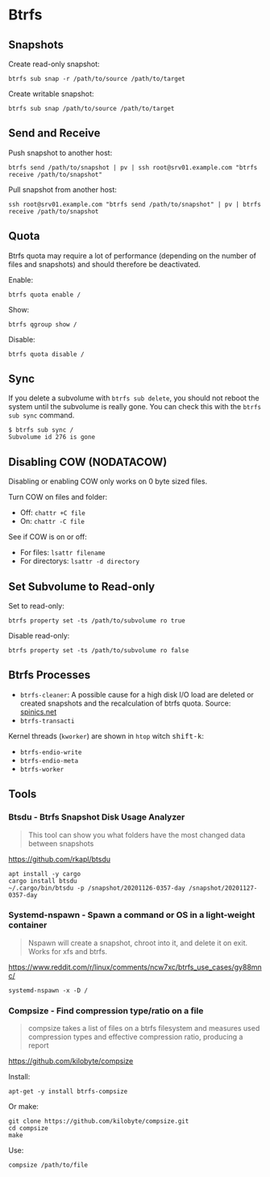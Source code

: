 # Btrfs

## Snapshots

Create read-only snapshot:

```shell
btrfs sub snap -r /path/to/source /path/to/target
```

Create writable snapshot:

```shell
btrfs sub snap /path/to/source /path/to/target
```

## Send and Receive

Push snapshot to another host:

```shell
btrfs send /path/to/snapshot | pv | ssh root@srv01.example.com "btrfs receive /path/to/snapshot"
```

Pull snapshot from another host:

```shell
ssh root@srv01.example.com "btrfs send /path/to/snapshot" | pv | btrfs receive /path/to/snapshot
```

## Quota

Btrfs quota may require a lot of performance (depending on the number of files and snapshots) and should therefore be deactivated.

Enable:

```shell
btrfs quota enable /
```

Show:

```shell
btrfs qgroup show /
```

Disable:

```
btrfs quota disable /
```

## Sync

If you delete a subvolume with `btrfs sub delete`, you should not reboot the system until the subvolume is really gone.
You can check this with the `btrfs sub sync` command.

```shell
$ btrfs sub sync /                                      
Subvolume id 276 is gone
```

## Disabling COW (NODATACOW)

Disabling or enabling COW only works on 0 byte sized files.

Turn COW on files and folder:

- Off: `chattr +C file`
- On: `chattr -C file`

See if COW is on or off:

- For files: `lsattr filename`
- For directorys: `lsattr -d directory`

## Set Subvolume to Read-only

Set to read-only:

```shell
btrfs property set -ts /path/to/subvolume ro true
```

Disable read-only:

```shell
btrfs property set -ts /path/to/subvolume ro false
```

## Btrfs Processes 

- `btrfs-cleaner`: A possible cause for a high disk I/O load are deleted or created snapshots and the recalculation of btrfs quota. Source: [spinics.net](https://www.spinics.net/lists/linux-btrfs/msg74737.html)
- `btrfs-transacti`

Kernel threads (`kworker`) are shown in `htop` witch <kbd>shift-k</kbd>:

- `btrfs-endio-write`
- `btrfs-endio-meta`
- `btrfs-worker`

## Tools

### Btsdu - Btrfs Snapshot Disk Usage Analyzer

> This tool can show you what folders have the most changed data between snapshots

https://github.com/rkapl/btsdu

```shell
apt install -y cargo
cargo install btsdu
~/.cargo/bin/btsdu -p /snapshot/20201126-0357-day /snapshot/20201127-0357-day
```

### Systemd-nspawn - Spawn a command or OS in a light-weight container

> Nspawn will create a snapshot, chroot into it, and delete it on exit. Works for xfs and btrfs.

https://www.reddit.com/r/linux/comments/ncw7xc/btrfs_use_cases/gy88mnc/

```shell
systemd-nspawn -x -D /
```

### Compsize - Find compression type/ratio on a file

> compsize takes a list of files on a btrfs filesystem and measures used compression types and effective compression ratio, producing a report

https://github.com/kilobyte/compsize

Install:

```shell
apt-get -y install btrfs-compsize
```

Or make:

```shell
git clone https://github.com/kilobyte/compsize.git
cd compsize
make
```

Use:

```shell
compsize /path/to/file
```
